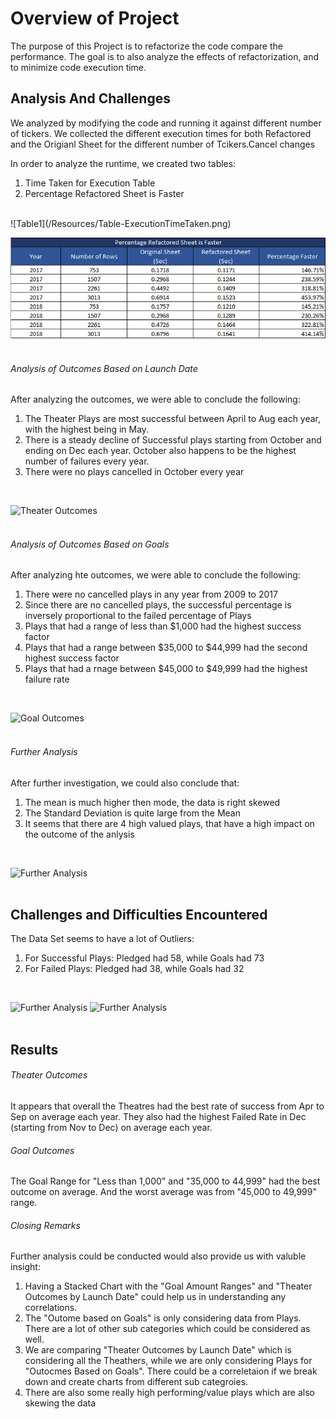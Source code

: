 # Overview of Project #
The purpose of this Project is to refactorize the code compare the performance. The goal is to also analyze the effects of refactorization, and to minimize code execution time. 


## Analysis And Challenges ##
We analyzed by modifying the code and running it against different number of tickers. We collected the different execution times for both Refactored and the Origianl Sheet for the different number of Tcikers.Cancel changes

In order to analyze the runtime, we created two tables:
1. Time Taken for Execution Table
2. Percentage Refactored Sheet is Faster
<br>
![Table1](/Resources/Table-ExecutionTimeTaken.png)

![Table2](/Resources/Table-PercentageRefactoredFaster.png)
<br><br>

###### Analysis of Outcomes Based on Launch Date ######
After analyzing the outcomes, we were able to  conclude the following:
1. The Theater Plays are most successful between April to Aug each year, with the highest being in May.
2. There is a steady decline of Successful plays starting from October and ending on Dec each year. October also happens to be the highest number of failures every year.
3. There were no plays cancelled in October every year
<br>

![Theater Outcomes](/resources/Theater_Outcomes_vs_Launch.png)
<br><br>

###### Analysis of Outcomes Based on Goals ######
After analyzing hte outcomes, we were able to conclude the following: 
1. There were no cancelled plays in any year from 2009 to 2017
2. Since there are no cancelled plays, the successful percentage is inversely proportional to the failed percentage of Plays
3. Plays that had a range of less than $1,000 had the highest success factor
4. Plays that had a range between $35,000 to $44,999 had the second highest success factor
5. Plays that had a rnage between $45,000 to $49,999 had the highest failure rate
<br>

![Goal Outcomes](/resources/Outcomes_vs_Goals.png)
<br><br>

###### Further Analysis ######
After further investigation, we could also conclude that:
1. The mean is much higher then mode, the data is right skewed
2. The Standard Deviation is quite large from the Mean
3. It seems that there are 4 high valued plays, that have a high impact on the outcome of the anlysis
<br>

![Further Analysis](/resources/Central%20Tendency.png)
<br><br>

## Challenges and Difficulties Encountered ##
The Data Set seems to have a lot of Outliers:
1. For Successful Plays: Pledged had 58, while Goals had 73
2. For Failed Plays: Pledged had 38, while Goals had 32
<br>

![Further Analysis](/resources/Succesful%20Plays.png)
![Further Analysis](/resources/Failed%20Plays.png)
<br><br>

## Results ##
###### Theater Outcomes ######
It appears that overall the Theatres had the best rate of success from Apr to Sep on average each year. They also had the highest Failed Rate in Dec (starting from Nov to Dec) on average each year. 

###### Goal Outcomes ######
The Goal Range for "Less than 1,000" and "35,000 to 44,999" had the best outcome on average. And the worst average was from "45,000 to 49,999" range.

###### Closing Remarks ######
Further analysis could be conducted would also provide us with valuble insight:
1. Having a Stacked Chart with the "Goal Amount Ranges" and "Theater Outcomes by Launch Date" could help us in understanding any correlations. 
2. The "Outome based on Goals" is only considering data from Plays. There are a lot of other sub categories which could be considered as well. 
3. We are comparing "Theater Outcomes by Launch Date" which is considering all the Theathers, while we are only considering Plays for "Outocmes Based on Goals". There could be a correletaion if we break down and create charts from different sub categroies.
4. There are also some really high performing/value plays which are also skewing the data


